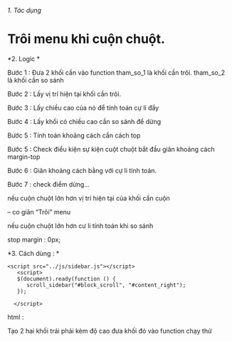 *1. Tác dụng*

# Trôi menu khi cuộn chuột. 

*2. Logic *


Bước 1 : Đưa 2 khối cần vào function tham_so_1 là khối cần trôi. tham_so_2 là khối cần so sánh

Bước 2 : Lấy vị trí hiện tại khối cần trôi.

Bước 3 : Lấy chiều cao của nó để tính toán cự li  đẩy

Bước 4 : Lấy khối có chiều cao cần so sánh để dừng

Bước 5 : Tính toán khoảng cách cần cách top

Bước 5 : Check điểu kiện sự kiện cuột chuột bắt đầu giãn khoảng cách margin-top

Bước 6 : Giãn khoảng cách bằng với cự li  tính toán.

Bước 7 : check điểm dừng…


nếu cuộn chuột lớn hơn vị trí hiện tại của khối cần cuộn 

– co giãn “Trôi” menu 

nếu cuộn chuột lớn hơn cư li tính toán khi so sánh 

 stop margin : 0px;



*3. Cách dùng : *



```
<script src="../js/sidebar.js"></script>
   <script>
   $(document).ready(function () {
      scroll_sidebar("#block_scroll", "#content_right");
   });

  </script>
  ```

html :

Tạo 2 hai khối trái phải kèm độ cao đưa khối đó vào function chạy thử 
